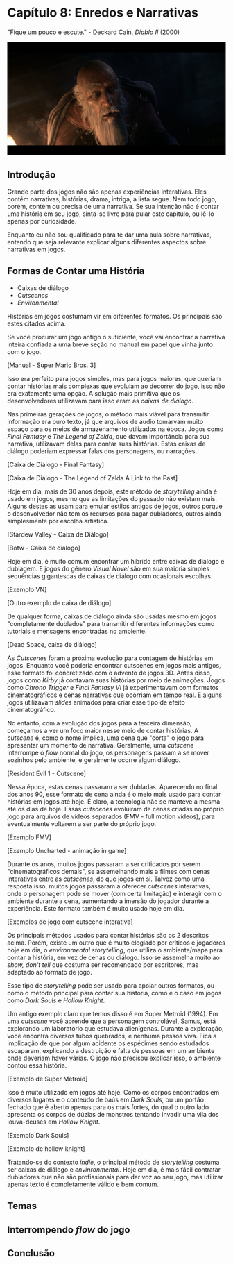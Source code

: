 
# Capítulo 8: Enredos e Narrativas
"Fique um pouco e escute." - Deckard Cain, _Diablo II_ (2000)

![Capítulo 8 capa](../Arquivos/Imagens/capa_08.jpg 'Stay a while and listen.')

## Introdução
Grande parte dos jogos não são apenas experiências interativas. Eles contêm narrativas, histórias, drama, intriga, a lista segue. Nem todo jogo, porém, contém ou precisa de uma narrativa. Se sua intenção não é contar uma história em seu jogo, sinta-se livre para pular este capítulo, ou lê-lo apenas por curiosidade.

Enquanto eu não sou qualificado para te dar uma aula sobre narrativas, entendo que seja relevante explicar alguns diferentes aspectos sobre narrativas em jogos.

## Formas de Contar uma História
- Caixas de diálogo
- _Cutscenes_
- _Environmental_

Histórias em jogos costumam vir em diferentes formatos. Os principais são estes citados acima. 

Se você procurar um jogo antigo o suficiente, você vai encontrar a narrativa inteira confiada a uma breve seção no manual em papel que vinha junto com o jogo.

[Manual - Super Mario Bros. 3]

Isso era perfeito para jogos simples, mas para jogos maiores, que queriam contar histórias mais complexas que evoluiam ao decorrer do jogo, isso não era exatamente uma opção. A solução mais primitiva que os desenvolvedores utilizavam para isso eram as _caixas de diálogo_.

Nas primeiras gerações de jogos, o método mais viável para transmitir informação era puro texto, já que arquivos de áudio tomarvam muito espaço para os meios de armazenamento utilizados na época. Jogos como _Final Fantasy_ e _The Legend of Zelda_, que davam importância para sua narrativa, utilizavam delas para contar suas histórias. Estas caixas de diálogo poderiam expressar falas dos personagens, ou narrações.

[Caixa de Diálogo - Final Fantasy]

[Caixa de Diálogo - The Legend of Zelda A Link to the Past]

Hoje em dia, mais de 30 anos depois, este método de _storytelling_ ainda é usado em jogos, mesmo que as limitações do passado não existam mais. Alguns destes as usam para emular estilos antigos de jogos, outros porque o desenvolvedor não tem os recursos para pagar dubladores, outros ainda simplesmente por escolha artística. 

[Stardew Valley - Caixa de Diálogo]

[Botw - Caixa de diálogo]

Hoje em dia, é muito comum encontrar um híbrido entre caixas de diálogo e dublagem. E jogos do gênero _Visual Novel_ são em sua maioria simples sequências gigantescas de caixas de diálogo com ocasionais escolhas. 

[Exemplo VN]

[Outro exemplo de caixa de diálogo]

De qualquer forma, caixas de diálogo ainda são usadas mesmo em jogos "completamente dublados" para transmitir diferentes informações como tutoriais e mensagens encontradas no ambiente.

[Dead Space, caixa de diálogo]

As _Cutscenes_ foram a próxima evolução para contagem de histórias em jogos. Enquanto você poderia encontrar cutscenes em jogos mais antigos, esse formato foi concretizado com o advento de jogos 3D. Antes disso, jogos como _Kirby_ já contavam suas histórias por meio de animações. Jogos como _Chrono Trigger_ e _Final Fantasy VI_ já experimentavam com formatos cinematográficos e cenas narrativas que ocorriam em tempo real. E alguns jogos utilizavam _slides_ animados para criar esse tipo de efeito cinematográfico.

No entanto, com a evolução dos jogos para a terceira dimensão, começamos a ver um foco maior nesse meio de contar histórias. A _cutscene_ é, como o nome implica, uma cena que "corta" o jogo para apresentar um momento de narrativa. Geralmente, uma _cutscene_ interrompe o _flow_ normal do jogo, os personagens passam a se mover sozinhos pelo ambiente, e geralmente ocorre algum diálogo.

[Resident Evil 1 - Cutscene]

Nessa época, estas cenas passaram a ser dubladas. Aparecendo no final dos anos 90, esse formato de cena ainda é o meio mais usado para contar histórias em jogos até hoje. É claro, a tecnologia não se manteve a mesma até os dias de hoje. Essas _cutscenes_ evoluiram de cenas criadas no próprio jogo para arquivos de vídeos separados (FMV - full motion videos), para eventualmente voltarem a ser parte do próprio jogo.

[Exemplo FMV]

[Exemplo Uncharted - animação in game]

Durante os anos, muitos jogos passaram a ser criticados por serem "cinematográficos demais", se assemelhando mais a filmes com cenas interativas entre as _cutscenes_, do que jogos em si. Talvez como uma resposta isso, muitos jogos passaram a oferecer _cutscenes_ interativas, onde o personagem pode se mover (com certa limitação) e interagir com o ambiente durante a cena, aumentando a imersão do jogador durante a experiência. Este formato também é muito usado hoje em dia.

[Exemplos de jogo com cutscene interativa]

Os principais métodos usados para contar histórias são os 2 descritos acima. Porém, existe um outro que é muito elogiado por críticos e jogadores hoje em dia, o _environmental storytelling_, que utiliza o ambiente/mapa para contar a história, em vez de cenas ou diálogo. Isso se assemelha muito ao _show, don't tell_ que costuma ser recomendado por escritores, mas adaptado ao formato de jogo.

Esse tipo de _storytelling_ pode ser usado para apoiar outros formatos, ou como o método principal para contar sua história, como é o caso em jogos como _Dark Souls_ e _Hollow Knight_.

Um antigo exemplo claro que temos disso é em Super Metroid (1994). Em uma _cutscene_ você aprende que a personagem controlável, Samus, está explorando um laboratório que estudava alienígenas. Durante a exploração, você encontra diversos tubos quebrados, e nenhuma pessoa viva. Fica a implicação de que por algum acidente os espécimes sendo estudados escaparam, explicando a destruição e falta de pessoas em um ambiente onde deveriam haver várias. O jogo não precisou explicar isso, o ambiente contou essa história.

[Exemplo de Super Metroid]

Isso é muito utilizado em jogos até hoje. Como os corpos encontrados em diversos lugares e o conteúdo de baús em _Dark Souls_, ou um portão fechado que é aberto apenas para os mais fortes, do qual o outro lado apresenta os corpos de dúzias de monstros tentando invadir uma vila dos louva-deuses em _Hollow Knight_.

[Exemplo Dark Souls]

[Exemplo de hollow knight]

Tratando-se do contexto _indie_, o principal método de _storytelling_ costuma ser caixas de diálogo e _envinronmental_. Hoje em dia, é mais fácil contratar dubladores que não são profissionais para dar voz ao seu jogo, mas utilizar apenas texto é completamente válido e bem comum.

## Temas

## Interrompendo _flow_ do jogo

## Conclusão
